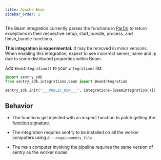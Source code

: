 ```yaml
---
title: Apache Beam
sidebar_order: 2
---
```

<!-- WIZARD -->
The Beam integration currently parses the functions in [ParDo](https://github.com/apache/beam/blob/release-2.13.0/sdks/python/apache_beam/transforms/core.py#L991) to return exceptions in their respective setup, start_bundle, process, and finish_bundle functions.

**This integration is experimental.** It may be removed in minor versions. When enabling this integration, expect to see incorrect server_name and ip due to some distributed properties within Beam.

Add ``BeamIntegration()`` to your ``integrations`` list:

```python
import sentry_sdk
from sentry_sdk.integrations.beam import BeamIntegration

sentry_sdk.init("___PUBLIC_DSN___", integrations=[BeamIntegration()])
```

<!-- ENDWIZARD -->


## Behavior

* The functions get injected with an inspect function to patch getting the [function signature](https://github.com/apache/beam/blob/release-2.13.0/sdks/python/apache_beam/transforms/core.py#L288L298).

* The integration requires sentry to be installed on all the worker computers using a `--requirements_file`.

* The main computer invoking the pipeline requires the same version of sentry as the worker nodes.